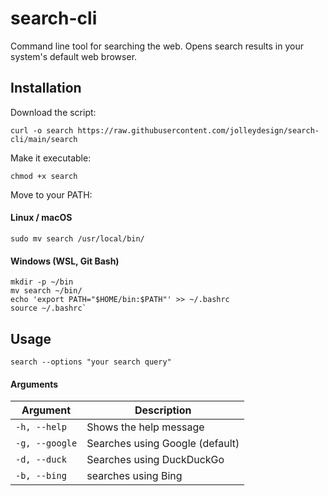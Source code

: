 # search-cli
Command line tool for searching the web. Opens search results in your system's default web browser.

## Installation
Download the script: 
```
curl -o search https://raw.githubusercontent.com/jolleydesign/search-cli/main/search
```

Make it executable:
```
chmod +x search
```

Move to your PATH:

#### Linux / macOS
```
sudo mv search /usr/local/bin/
```

#### Windows (WSL, Git Bash)
```
mkdir -p ~/bin
mv search ~/bin/
echo 'export PATH="$HOME/bin:$PATH"' >> ~/.bashrc
source ~/.bashrc`
```

## Usage
```
search --options "your search query"
```

#### Arguments
| Argument      | Description      |
| ------------- | ------------- |
| `-h, --help` | Shows the help message |
| `-g, --google` | Searches using Google (default) |
| `-d, --duck` | Searches using DuckDuckGo |
| `-b, --bing` | searches using Bing |
